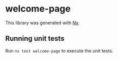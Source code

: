 # welcome-page

This library was generated with [Nx](https://nx.dev).

## Running unit tests

Run `nx test welcome-page` to execute the unit tests.
